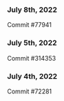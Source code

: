### July 8th, 2022

Commit #77941

### July 5th, 2022

Commit #314353


### July 4th, 2022

Commit #72281
